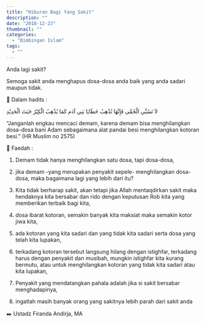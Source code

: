 ```yaml
---
title: "Hiburan Bagi Yang Sakit"
description: ""
date: "2018-12-23"
thumbnail: ""
categories:
  - "Bimbingan Islam"
tags:
  - ""
---
```

Anda lagi sakit?

Semoga sakit anda menghapus dosa-dosa anda baik yang anda sadari maupun tidak.

🔎 Dalam hadits :

لاَ تَسُبِّي الْحُمَّى فَإِنَّهَا تُذْهِبُ خَطَايَا بَنِي آدَم كَمَا يُذْهِبُ الْكِيْرُ خَبَثَ الْحَدِيْدِ

“Janganlah engkau mencaci demam, karena demam bisa menghilangkan dosa-dosa bani Adam sebagaimana alat pandai besi menghilangkan kotoran besi.” (HR Muslim no 2575)

🍃 Faedah :
1) Demam tidak hanya menghilangkan satu dosa, tapi dosa-dosa,

2) jika demam -yang merupakan penyakit sepele- menghilangkan dosa-dosa, maka bagaimana lagi yang lebih dari itu?

3) Kita tidak berharap sakit, akan tetapi jika Allah mentaqdirkan sakit maka hendaknya kita bersabar dan rido dengan keputusan Rob kita yang memberikan terbaik bagi kita,

4) dosa ibarat kotoran, semakin banyak kita maksiat maka semakin kotor jiwa kita,

5) ada kotoran yang kita sadari dan yang tidak kita sadari serta dosa yang telah kita lupakan,

6) terkadang kotoran tersebut langsung hilang dengan istighfar, terkadang harus dengan penyakit dan musibah, mungkin istighfar kita kurang bermutu, atau untuk menghilangkan kotoran yang tidak kita sadari atau kita lupakan,

7) Penyakit yang mendatangkan pahala adalah jika si sakit bersabar menghadapinya,

8) ingatlah masih banyak orang yang sakitnya lebih parah dari sakit anda

✒️ Ustadz Firanda Andirja, MA